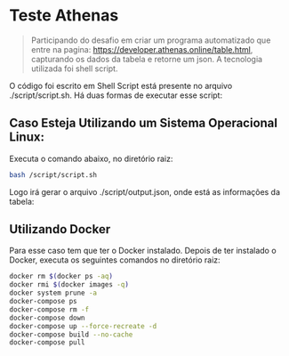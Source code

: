 # Teste Athenas
> Participando do desafio em criar um programa automatizado que entre na pagina: https://developer.athenas.online/table.html, capturando os dados da tabela e retorne um json.  A tecnologia utilizada foi shell script.


O código foi escrito em Shell Script está presente no arquivo ./script/script.sh. Há duas formas de executar esse script:

## Caso Esteja Utilizando um Sistema Operacional Linux:

Executa o comando abaixo, no diretório raiz:

```sh
bash /script/script.sh
```

Logo irá gerar o arquivo ./script/output.json, onde está as informações da tabela:


## Utilizando Docker

Para esse caso tem que ter o Docker instalado. Depois de ter instalado o Docker, executa os seguintes comandos no diretório raiz:

```sh
docker rm $(docker ps -aq)
docker rmi $(docker images -q)
docker system prune -a
docker-compose ps
docker-compose rm -f
docker-compose down
docker-compose up --force-recreate -d
docker-compose build --no-cache
docker-compose pull
```

